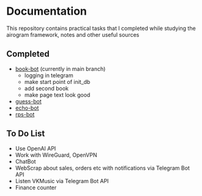 # Documentation

This repository contains practical tasks that I completed while studying the airogram framework, notes and other useful sources

## Completed
- [book-bot](https://github.com/luculliano/botapidev/tree/book-bot) (currently in main branch)
  - logging in telegram
  - make start point of init_db
  - add second book
  - make page text look good
- [guess-bot](https://github.com/luculliano/botapidev/tree/guess-bot)
- [echo-bot](https://github.com/luculliano/botapidev/tree/echo-bot)
- [rps-bot](https://github.com/luculliano/botapidev/tree/keyboards)

## To Do List
- Use OpenAI API
- Work with WireGuard, OpenVPN
- ChatBot
- WebScrap about sales, orders etc with notifications via Telegram Bot API
- Listen VKMusic via Telegram Bot API
- Finance counter
